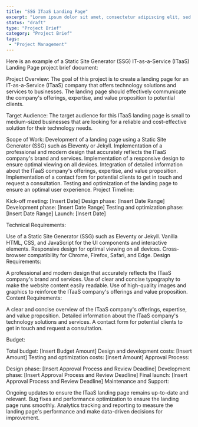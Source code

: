 ```yaml
---
title: "SSG ITaaS Landing Page"
excerpt: "Lorem ipsum dolor sit amet, consectetur adipiscing elit, sed do eiusmod tempor incididunt ut labore et dolore magna aliqua. Donec enim diam vulputate ut."
status: "draft"
type: "Project Brief"
category: "Project Brief"
tags:
 - "Project Management"
---
```

Here is an example of a Static Site Generator (SSG) IT-as-a-Service (ITaaS) Landing Page project brief document:

Project Overview:
The goal of this project is to create a landing page for an IT-as-a-Service (ITaaS) company that offers technology solutions and services to businesses. The landing page should effectively communicate the company's offerings, expertise, and value proposition to potential clients.

Target Audience:
The target audience for this ITaaS landing page is small to medium-sized businesses that are looking for a reliable and cost-effective solution for their technology needs.

Scope of Work:
Development of a landing page using a Static Site Generator (SSG) such as Eleventy or Jekyll.
Implementation of a professional and modern design that accurately reflects the ITaaS company's brand and services.
Implementation of a responsive design to ensure optimal viewing on all devices.
Integration of detailed information about the ITaaS company's offerings, expertise, and value proposition.
Implementation of a contact form for potential clients to get in touch and request a consultation.
Testing and optimization of the landing page to ensure an optimal user experience.
Project Timeline:

Kick-off meeting: [Insert Date]
Design phase: [Insert Date Range]
Development phase: [Insert Date Range]
Testing and optimization phase: [Insert Date Range]
Launch: [Insert Date]

Technical Requirements:

Use of a Static Site Generator (SSG) such as Eleventy or Jekyll.
Vanilla HTML, CSS, and JavaScript for the UI components and interactive elements.
Responsive design for optimal viewing on all devices.
Cross-browser compatibility for Chrome, Firefox, Safari, and Edge.
Design Requirements:

A professional and modern design that accurately reflects the ITaaS company's brand and services.
Use of clear and concise typography to make the website content easily readable.
Use of high-quality images and graphics to reinforce the ITaaS company's offerings and value proposition.
Content Requirements:

A clear and concise overview of the ITaaS company's offerings, expertise, and value proposition.
Detailed information about the ITaaS company's technology solutions and services.
A contact form for potential clients to get in touch and request a consultation.

Budget:

Total budget: [Insert Budget Amount]
Design and development costs: [Insert Amount]
Testing and optimization costs: [Insert Amount]
Approval Process:

Design phase: [Insert Approval Process and Review Deadline]
Development phase: [Insert Approval Process and Review Deadline]
Final launch: [Insert Approval Process and Review Deadline]
Maintenance and Support:

Ongoing updates to ensure the ITaaS landing page remains up-to-date and relevant.
Bug fixes and performance optimization to ensure the landing page runs smoothly.
Analytics tracking and reporting to measure the landing page's performance and make data-driven decisions for improvement.